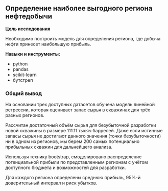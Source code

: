 ## Определение наиболее выгодного региона нефтедобычи

**Цель исследования**

Необходимо построить модель для определения региона, где добыча нефти принесет наибольшую прибыль.

**Навыки и инструменты:**
* python
* pandas
* scikit-learn
* бутстреп

### Общий вывод

На основании трех доступных датасетов обучена модель линейной регрессии, которая оценивает запас сырья в скважинах для трёх разных регионов.

Рассчитан достаточный объём сырья для безубыточной разработки новой скважины в размере 111.11 тысяч баррелей. Даже если истинные запасы сырья не достигают данного значения (точки безубыточности) ни в одном из регионов, мы берем 200 самых потенциально прибыльных скважин для дальнейшего анализа.

Используя технику bootstrap, смоделировано распределение потенциальной прибыли по представленным регионам c учётом доступного бюджета и возможностей для разработки.

Для каждого региона определены среднюю прибыль, 95%-й доверительный интервал и риск убытков.
